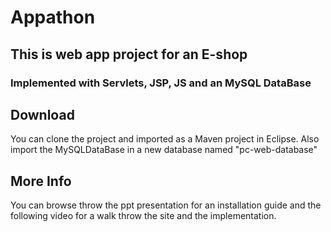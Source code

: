 # Appathon
 
## This is web app project for an E-shop
### Implemented with Servlets, JSP, JS and an MySQL DataBase

## Download
You can clone the project and imported as a Maven project in Eclipse.
Also import the MySQLDataBase in a new database named "pc-web-database"

## More Info
You can browse throw the ppt presentation for an installation guide 
and the following video for a walk throw the site and the implementation.
